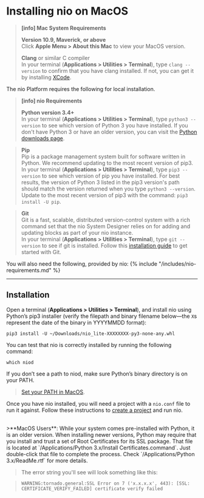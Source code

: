 # Installing nio on <span class="allow-caps">MacOS</span>

> **[info] <span class="allow-caps">Mac</span> System Requirements**
>
> **Version 10.9, Maverick, or above**<br>
> Click **Apple Menu > About this Mac** to view your MacOS version.
>
> **Clang** or similar C compiler<br>
> In your terminal (**Applications > Utilities > Terminal**), type `clang --version` to confirm that you have clang installed. If not, you can get it by
> installing [XCode](https://itunes.apple.com/us/app/xcode/id497799835?mt=12).
>

The nio Platform requires the following for local installation.
> **[info] nio Requirements**
>
> **Python version 3.4+**<br />
>    In your terminal (**Applications > Utilities > Terminal**), type `python3 --version` to see which version of Python 3 you have installed.
>    If you don't have Python 3 or have an older version, you can visit the [Python downloads page](https://www.python.org/downloads/).

> **Pip**<br />
>    Pip is a package management system built for software written in Python. We recommend updating to the most recent version of pip3.<br />
>    In your terminal (**Applications > Utilities > Terminal**), type `pip3 --version` to see which version of pip you have installed.
>    For best results, the version of Python 3 listed in the pip3 version's path should match the version returned when you type `python3 --version`.<br>
>    Update to the most recent version of pip3 with the command: `pip3 install -U pip`.

> **Git**<br />
>    Git is a fast, scalable, distributed version-control system with a rich command set that the nio System Designer relies on for adding and updating blocks as part of your nio instance.<br />
>    In your terminal (**Applications > Utilities > Terminal**), type `git --version` to see if git is installed.
>    Follow this [installation guide](https://git-scm.com/book/en/v2/Getting-Started-Installing-Git) to get started with Git.
>


You will also need the following, provided by nio:
{% include "/includes/nio-requirements.md" %}

---
## Installation

Open a terminal (**Applications > Utilities > Terminal**), and install nio using Python’s pip3 installer (verify the filepath and binary filename below—the `X`s represent the date of the binary in YYYYMMDD format):
```
pip3 install -U ~/Downloads/nio_lite-XXXXXXXX-py3-none-any.whl
```
You can test that nio is correctly installed by running the following command:
```
which niod
```

If you don’t see a path to niod, make sure Python’s binary directory is on your PATH.

>  [Set your PATH in MacOS](http://osxdaily.com/2014/08/14/add-new-path-to-path-command-line/).

Once you have nio installed, you will need a project with a `nio.conf` file to run it against. Follow these instructions to [create a project](/running-nio/locally.md) and run nio.

<br>
>**MacOS Users**: While your system comes pre-installed with Python, it is an older version. When installing newer versions, Python may require that you install and trust a set of Root Certificates for its SSL package. That file is located at `/Applications/Python 3.x/Install Certificates.command`. Just double-click that file to complete the process. Check `/Applications/Python 3.x/ReadMe.rtf` for more details.

>The error string you'll see will look something like this:

>```WARNING:tornado.general:SSL Error on 7 ('x.x.x.x', 443): [SSL: CERTIFICATE_VERIFY_FAILED] certificate verify failed```
